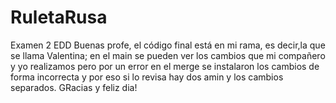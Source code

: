 # RuletaRusa
Examen 2 EDD
Buenas profe, el código final está en mi rama, es decir,la que se llama Valentina;
en el main se pueden ver los cambios que mi compañero y yo realizamos pero por un error en el merge 
se instalaron los cambios de forma incorrecta y por eso si lo revisa hay dos amin y los cambios separados.
GRacias y feliz dia!
